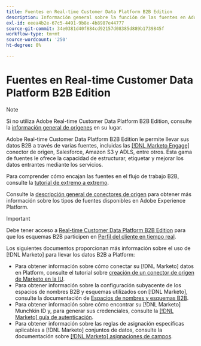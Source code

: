```yaml
---
title: Fuentes en Real-time Customer Data Platform B2B Edition
description: Información general sobre la función de las fuentes en Adobe Real-time Customer Data Platform B2B Edition.
exl-id: eeea4b2e-67c5-4491-9b8e-4b8987e44777
source-git-commit: 34e0381d40f884cd92157d08385d889b1739845f
workflow-type: tm+mt
source-wordcount: '250'
ht-degree: 0%

---
```


# Fuentes en Real-time Customer Data Platform B2B Edition

>[!NOTE]
>
>Si no utiliza Adobe Real-time Customer Data Platform B2B Edition, consulte la [información general de orígenes](./sources-overview.md) en su lugar.

Adobe Real-time Customer Data Platform B2B Edition le permite llevar sus datos B2B a través de varias fuentes, incluidas las [[!DNL Marketo Engage]](../../sources/connectors/adobe-applications/marketo/marketo.md) conector de origen, Salesforce, Amazon S3 y ADLS, entre otros. Esta gama de fuentes le ofrece la capacidad de estructurar, etiquetar y mejorar los datos entrantes mediante los servicios.

Para comprender cómo encajan las fuentes en el flujo de trabajo B2B, consulte la [tutorial de extremo a extremo](../b2b-tutorial.md#ingest-your-data-into-experience-platform).

Consulte la [descripción general de conectores de origen](../../sources/home.md) para obtener más información sobre los tipos de fuentes disponibles en Adobe Experience Platform.

>[!IMPORTANT]
>
>Debe tener acceso a [Real-time Customer Data Platform B2B Edition](../../rctcdp/../rtcdp/b2b-overview.md) para que los esquemas B2B participen en [Perfil del cliente en tiempo real](../proile/../../profile/home.md).

Los siguientes documentos proporcionan más información sobre el uso de [!DNL Marketo] para llevar los datos B2B a Platform:

* Para obtener información sobre cómo conectar su [!DNL Marketo] datos en Platform, consulte el tutorial sobre [creación de un conector de origen de Marketo en la IU](../../sources/tutorials/ui/create/adobe-applications/marketo.md).
* Para obtener información sobre la configuración subyacente de los espacios de nombres B2B y esquemas utilizados con [!DNL Marketo], consulte la documentación de [Espacios de nombres y esquemas B2B](../../sources/connectors/adobe-applications/marketo/marketo-namespaces.md).
* Para obtener información sobre cómo encontrar su [!DNL Marketo] Munchkin ID y, para generar sus credenciales, consulte la [[!DNL Marketo] guía de autenticación](../../sources/connectors/adobe-applications/marketo/marketo-auth.md).
* Para obtener información sobre las reglas de asignación específicas aplicables a [!DNL Marketo] conjuntos de datos, consulte la documentación sobre [[!DNL Marketo] asignaciones de campos](../../sources/connectors/adobe-applications//mapping/marketo.md).
